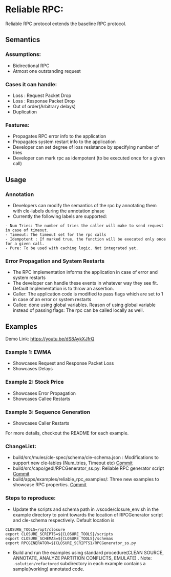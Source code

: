 # Reliable RPC:

Reliable RPC protocol extends the baseline RPC protocol. 
## Semantics

### Assumptions:
* Bidirectional RPC
* Atmost one outstanding request
### Cases it can handle: 
* Loss : Request Packet Drop
* Loss : Response Packet Drop
* Out of order(Arbitrary delays) 
* Duplication
### Features: 
* Propagates RPC error info to the application 
* Propagates system restart info to the application
* Developer can set degree of loss resistance by specifying number of tries
* Developer can mark rpc as idempotent (to be executed once for a given call)


## Usage

### Annotation

* Developers can modify the semantics of the rpc by annotating them with cle-labels during the annotation phase  
* Currently the following labels are supported:
```
- Num Tries: The number of tries the caller will make to send request in case of timeout.
- Timeout: The timeout set for the rpc calls
- Idempotent : If marked true, the function will be executed only once for a given call.
- Pure: To be used with caching logic. Not integrated yet.
```

### Error Propagation and System Restarts

* The RPC implementation informs the application in case of error and system restarts
* The developer can handle these events in whatever way they see fit. Default Implementation is to throw an assertion.
* Caller: The application code is modified to pass flags which are set to 1 in case of an error or system restarts
* Callee: done using global variables. Reason of using global variable instead of passing flags: The rpc can be called locally as well.

## Examples
Demo Link: https://youtu.be/dS8AykXJfrQ
### Example 1: EWMA
* Showcases Request and Response Packet Loss
* Showcases Delays
### Example 2: Stock Price
- Showcases Error Propagation
- Showcases Callee Restarts
### Example 3: Sequence Generation 
- Showcases Caller Restarts

For more details, checkout the README for each example.

### ChangeList:
- build/src/mules/cle-spec/schema/cle-schema.json : Modifications to support new cle-lables (Num_tries, Timeout etc) [Commit](https://github.com/gaps-closure/mules/commit/a4c6fcbc5d21592b792a5feaed627bd4e591e562)
- build/src/capo/gedl/RPCGenerator_ss.py: Reliable RPC generator script [Commit](https://github.com/gaps-closure/capo/commit/7ada1bc4bcfa4e417f8ea9c5b49941e2d61133ad)
- build/apps/examples/reliable_rpc_examples/: Three new examples to showcase RPC properties. [Commit](https://github.com/gaps-closure/build/commit/cf8734efd267898d7b07e3f3ffe26be7ad53e513)


### Steps to reproduce:
- Update the scripts and schema path in .vscode/closure_env.sh in the example directory to point towards the location of RPCGenerator script and cle-schema respectively. Default location is 
```
CLOSURE_TOOLS=/opt/closure
export CLOSURE_SCRIPTS=${CLOSURE_TOOLS}/scripts
export CLOSURE_SCHEMAS=${CLOSURE_TOOLS}/schemas
export RPCGENERATOR=${CLOSURE_SCRIPTS}/RPCGenerator_ss.py
```
- Build and run the examples using standard procedure(CLEAN SOURCE, ANNOTATE, ANALYZE PARTITION CONFLICTS, EMULATE) . 
Note: `.solution/refactored` subdirectory in each example contains a sample(working) annotated code. 
